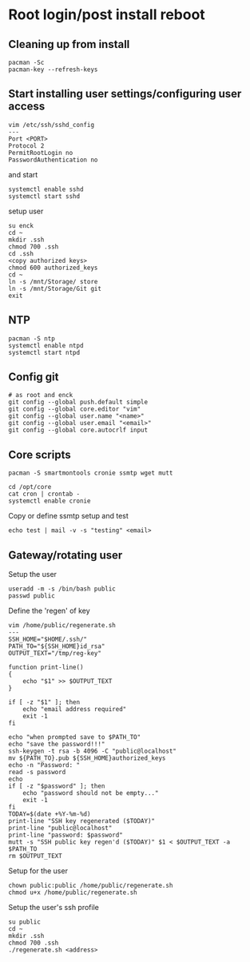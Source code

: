 # Root login/post install reboot

## Cleaning up from install
```
pacman -Sc
pacman-key --refresh-keys
```

## Start installing user settings/configuring user access
```
vim /etc/ssh/sshd_config
---
Port <PORT>
Protocol 2
PermitRootLogin no
PasswordAuthentication no
```

and start
```
systemctl enable sshd
systemctl start sshd
```

setup user
```
su enck
cd ~
mkdir .ssh
chmod 700 .ssh
cd .ssh
<copy authorized keys>
chmod 600 authorized_keys
cd ~
ln -s /mnt/Storage/ store
ln -s /mnt/Storage/Git git
exit
```

## NTP
```
pacman -S ntp
systemctl enable ntpd
systemctl start ntpd
```

## Config git
```
# as root and enck
git config --global push.default simple
git config --global core.editor "vim"
git config --global user.name "<name>"
git config --global user.email "<email>"
git config --global core.autocrlf input
```

## Core scripts
```
pacman -S smartmontools cronie ssmtp wget mutt
```

```
cd /opt/core
cat cron | crontab -
systemctl enable cronie
```

Copy or define ssmtp setup and test
```
echo test | mail -v -s "testing" <email>
```

## Gateway/rotating user
Setup the user
```
useradd -m -s /bin/bash public
passwd public
```

Define the 'regen' of key
```
vim /home/public/regenerate.sh
---
SSH_HOME="$HOME/.ssh/"
PATH_TO="${SSH_HOME}id_rsa"
OUTPUT_TEXT="/tmp/reg-key"

function print-line()
{
    echo "$1" >> $OUTPUT_TEXT
}

if [ -z "$1" ]; then
    echo "email address required"
    exit -1
fi

echo "when prompted save to $PATH_TO"
echo "save the password!!!"
ssh-keygen -t rsa -b 4096 -C "public@localhost"
mv ${PATH_TO}.pub ${SSH_HOME}authorized_keys
echo -n "Password: "
read -s password
echo
if [ -z "$password" ]; then
    echo "password should not be empty..."
    exit -1
fi
TODAY=$(date +%Y-%m-%d)
print-line "SSH key regenerated ($TODAY)"
print-line "public@localhost"
print-line "password: $password"
mutt -s "SSH public key regen'd ($TODAY)" $1 < $OUTPUT_TEXT -a $PATH_TO
rm $OUTPUT_TEXT
```

Setup for the user
```
chown public:public /home/public/regenerate.sh
chmod u+x /home/public/regenerate.sh
```

Setup the user's ssh profile
```
su public
cd ~
mkdir .ssh
chmod 700 .ssh
./regenerate.sh <address>
```

